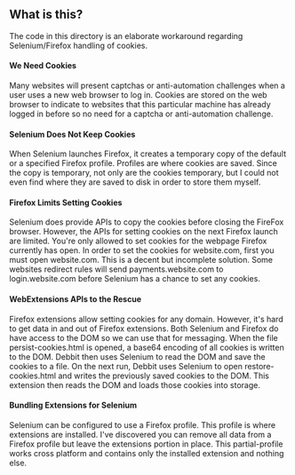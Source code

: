 ## What is this?

The code in this directory is an elaborate workaround regarding Selenium/Firefox handling of cookies. 

#### We Need Cookies

Many websites will present captchas or anti-automation challenges when a user uses a new web browser to log in. Cookies are stored on the web browser to indicate to websites that this particular machine has already logged in before so no need for a captcha or anti-automation challenge.

#### Selenium Does Not Keep Cookies
When Selenium launches Firefox, it creates a temporary copy of the default or a specified Firefox profile. Profiles are where cookies are saved. Since the copy is temporary, not only are the cookies temporary, but I could not even find where they are saved to disk in order to store them myself.

#### Firefox Limits Setting Cookies

Selenium does provide APIs to copy the cookies before closing the FireFox browser. However, the APIs for setting cookies on the next Firefox launch are limited. You're only allowed to set cookies for the webpage Firefox currently has open. In order to set the cookies for website.com, first you must open website.com. This is a decent but incomplete solution. Some websites redirect rules will send payments.website.com to login.website.com before Selenium has a chance to set any cookies.

#### WebExtensions APIs to the Rescue

Firefox extensions allow setting cookies for any domain. However, it's hard to get data in and out of Firefox extensions. Both Selenium and Firefox do have access to the DOM so we can use that for messaging. When the file persist-cookies.html is opened, a base64 encoding of all cookies is written to the DOM. Debbit then uses Selenium to read the DOM and save the cookies to a file. On the next run, Debbit uses Selenium to open restore-cookies.html and writes the previously saved cookies to the DOM. This extension then reads the DOM and loads those cookies into storage.

#### Bundling Extensions for Selenium

Selenium can be configured to use a Firefox profile. This profile is where extensions are installed. I've discovered you can remove all data from a Firefox profile but leave the extensions portion in place. This partial-profile works cross platform and contains only the installed extension and nothing else.
